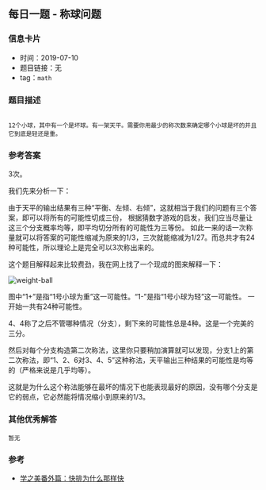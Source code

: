 ## 每日一题 - 称球问题

### 信息卡片

- 时间：2019-07-10
- 题目链接：无
- tag：`math`

### 题目描述

```

12个小球，其中有一个是坏球。有一架天平。需要你用最少的称次数来确定哪个小球是坏的并且它到底是轻还是重。

```

### 参考答案

3次。

我们先来分析一下：


由于天平的输出结果有三种“平衡、左倾、右倾”，这就相当于我们的问题有三个答案，即可以将所有的可能性切成三份，
根据猜数字游戏的启发，我们应当尽量让这三个分支概率均等，即平均切分所有的可能性为三等份。
如此一来的话一次称量就可以将答案的可能性缩减为原来的1/3，三次就能缩减为1/27。而总共才有24种可能性，所以理论上是完全可以3次称出来的。


这个题目解释起来比较费劲，我在网上找了一个现成的图来解释一下：

![weight-ball](https://tva1.sinaimg.cn/large/007S8ZIlly1ghlue317j6j30d80dcta4.jpg)

图中“1+”是指“1号小球为重”这一可能性。“1-”是指“1号小球为轻”这一可能性。
一开始一共有24种可能性。

4、4称了之后不管哪种情况（分支），剩下来的可能性总是4种。这是一个完美的三分。

然后对每个分支构造第二次称法，这里你只要稍加演算就可以发现，分支1上的第二次称法，即“1、2、6对3、4、5”这种称法，天平输出三种结果的可能性是均等的（严格来说是几乎均等）。

这就是为什么这个称法能够在最坏的情况下也能表现最好的原因，没有哪个分支是它的弱点，它必然能将情况缩小到原来的1/3。

### 其他优秀解答

```
暂无
```

### 参考

- [学之美番外篇：快排为什么那样快](http://mindhacks.cn/2008/06/13/why-is-quicksort-so-quick/)
